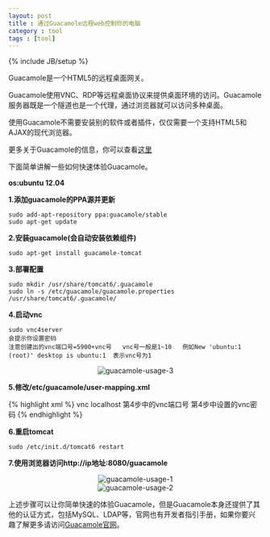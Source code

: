 ```yaml
---
layout: post
title : 通过Guacamole远程web控制你的电脑
category : tool
tags : [tool]
---
```

{% include JB/setup %}

Guacamole是一个HTML5的远程桌面网关。

Guacamole使用VNC、RDP等远程桌面协议来提供桌面环境的访问。Guacamole服务器既是一个隧道也是一个代理，通过浏览器就可以访问多种桌面。

使用Guacamole不需要安装别的软件或者插件，仅仅需要一个支持HTML5和AJAX的现代浏览器。

更多关于Guacamole的信息，你可以查看[这里](http://guac-dev.org/)

下面简单讲解一些如何快速体验Guacamole。

**os:ubuntu 12.04**

**1.添加guacamole的PPA源并更新**

	sudo add-apt-repository ppa:guacamole/stable
	sudo apt-get update

**2.安装guacamole(会自动安装依赖组件)**

	sudo apt-get install guacamole-tomcat	

**3.部署配置**

	sudo mkdir /usr/share/tomcat6/.guacamole
	sudo ln -s /etc/guacamole/guacamole.properties /usr/share/tomcat6/.guacamole/

**4.启动vnc**

	sudo vnc4server 
	会提示你设置密码
	注意创建出的vnc端口号=5900+vnc号   vnc号一般是1~10   例如New 'ubuntu:1 (root)' desktop is ubuntu:1  表示vnc号为1

<center><img alt="guacamole-usage-3" src="{{ ASSET_PATH }}hooligan/img/post/guacamole-usage-3.jpg"/></center>

**5.修改/etc/guacamole/user-mapping.xml**

{% highlight xml %}
	<authorize username="web登录用户名" password="web登录密码">
            <protocol>vnc</protocol>
            <param name="hostname">localhost</param>
            <param name="port">第4步中的vnc端口号</param>
            <param name="password">第4步中设置的vnc密码</param>
    </authorize> 
{% endhighlight %}

**6.重启tomcat**

	sudo /etc/init.d/tomcat6 restart

**7.使用浏览器访问http://ip地址:8080/guacamole**

<center><img alt="guacamole-usage-1" src="{{ ASSET_PATH }}hooligan/img/post/guacamole-usage-1.JPG"/></center>

<center><img alt="guacamole-usage-2" src="{{ ASSET_PATH }}hooligan/img/post/guacamole-usage-2.JPG"/></center>

上述步骤可以让你简单快速的体验Guacamole，但是Guacamole本身还提供了其他的认证方式，包括MySQL、LDAP等，官网也有开发者指引手册，如果你要兴趣了解更多请访问[Guacamole官网](http://guac-dev.org/)。
